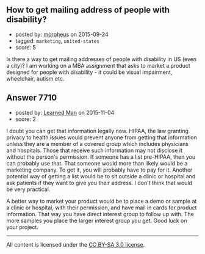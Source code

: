 ## How to get mailing address of people with disability?

- posted by: [morpheus](https://stackexchange.com/users/49543/morpheus) on 2015-09-24
- tagged: `marketing`, `united-states`
- score: 5

<p>Is there a way to get mailing addresses of people with disability in US (even a city)? I am working on a MBA assignment that asks to market a product designed for people with disability - it could be visual impairment, wheelchair, autism etc.</p>



## Answer 7710

- posted by: [Learned Man](https://stackexchange.com/users/7236940/learned-man) on 2015-11-04
- score: 2

<p>I doubt you can get that information legally now. HIPAA, the law granting privacy to health issues would prevent anyone from getting that information unless they are a member of a covered group which includes physicians and hospitals. Those that receive such information may not disclose it without the person's permission. If someone has a list pre-HIPAA, then you can probably use that. That someone would more than likely would be a marketing company. To get it, you will probably have to pay for it. Another potential way of getting a list would be to sit outside a clinic or hospital and ask patients if they want to give you their address. I don't think that would be very practical.</p>

<p>A better way to market your product would be to place a demo or sample at a clinic or hospital, with their permission, and have mail in cards for product information. That way you have direct interest group to follow up with. The more samples you place the larger interest group you get. Good luck on your project.</p>




---

All content is licensed under the [CC BY-SA 3.0 license](https://creativecommons.org/licenses/by-sa/3.0/).

